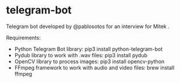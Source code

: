 # telegram-bot
Telegram bot developed by @pablosotos for an interview for Mitek .

Requirements:
- Python Telegram Bot library: pip3 install python-telegram-bot
- Pydub library to work with .wav files: pip3 install pydub
- OpenCV library to process images: pip3 install opencv-python
- FFmpeg framework to work with audio and video files: brew install ffmpeg

